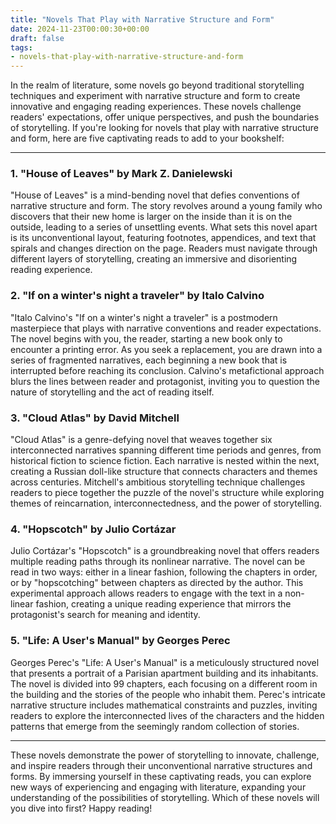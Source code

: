 ```yaml
---
title: "Novels That Play with Narrative Structure and Form"
date: 2024-11-23T00:00:30+00:00
draft: false
tags:
- novels-that-play-with-narrative-structure-and-form
---
```


In the realm of literature, some novels go beyond traditional storytelling techniques and experiment with narrative structure and form to create innovative and engaging reading experiences. These novels challenge readers' expectations, offer unique perspectives, and push the boundaries of storytelling. If you're looking for novels that play with narrative structure and form, here are five captivating reads to add to your bookshelf:

---

### 1. "House of Leaves" by Mark Z. Danielewski

"House of Leaves" is a mind-bending novel that defies conventions of narrative structure and form. The story revolves around a young family who discovers that their new home is larger on the inside than it is on the outside, leading to a series of unsettling events. What sets this novel apart is its unconventional layout, featuring footnotes, appendices, and text that spirals and changes direction on the page. Readers must navigate through different layers of storytelling, creating an immersive and disorienting reading experience.

### 2. "If on a winter's night a traveler" by Italo Calvino

"Italo Calvino's "If on a winter's night a traveler" is a postmodern masterpiece that plays with narrative conventions and reader expectations. The novel begins with you, the reader, starting a new book only to encounter a printing error. As you seek a replacement, you are drawn into a series of fragmented narratives, each beginning a new book that is interrupted before reaching its conclusion. Calvino's metafictional approach blurs the lines between reader and protagonist, inviting you to question the nature of storytelling and the act of reading itself.

### 3. "Cloud Atlas" by David Mitchell

"Cloud Atlas" is a genre-defying novel that weaves together six interconnected narratives spanning different time periods and genres, from historical fiction to science fiction. Each narrative is nested within the next, creating a Russian doll-like structure that connects characters and themes across centuries. Mitchell's ambitious storytelling technique challenges readers to piece together the puzzle of the novel's structure while exploring themes of reincarnation, interconnectedness, and the power of storytelling.

### 4. "Hopscotch" by Julio Cortázar

Julio Cortázar's "Hopscotch" is a groundbreaking novel that offers readers multiple reading paths through its nonlinear narrative. The novel can be read in two ways: either in a linear fashion, following the chapters in order, or by "hopscotching" between chapters as directed by the author. This experimental approach allows readers to engage with the text in a non-linear fashion, creating a unique reading experience that mirrors the protagonist's search for meaning and identity.

### 5. "Life: A User's Manual" by Georges Perec

Georges Perec's "Life: A User's Manual" is a meticulously structured novel that presents a portrait of a Parisian apartment building and its inhabitants. The novel is divided into 99 chapters, each focusing on a different room in the building and the stories of the people who inhabit them. Perec's intricate narrative structure includes mathematical constraints and puzzles, inviting readers to explore the interconnected lives of the characters and the hidden patterns that emerge from the seemingly random collection of stories.

---

These novels demonstrate the power of storytelling to innovate, challenge, and inspire readers through their unconventional narrative structures and forms. By immersing yourself in these captivating reads, you can explore new ways of experiencing and engaging with literature, expanding your understanding of the possibilities of storytelling. Which of these novels will you dive into first? Happy reading!